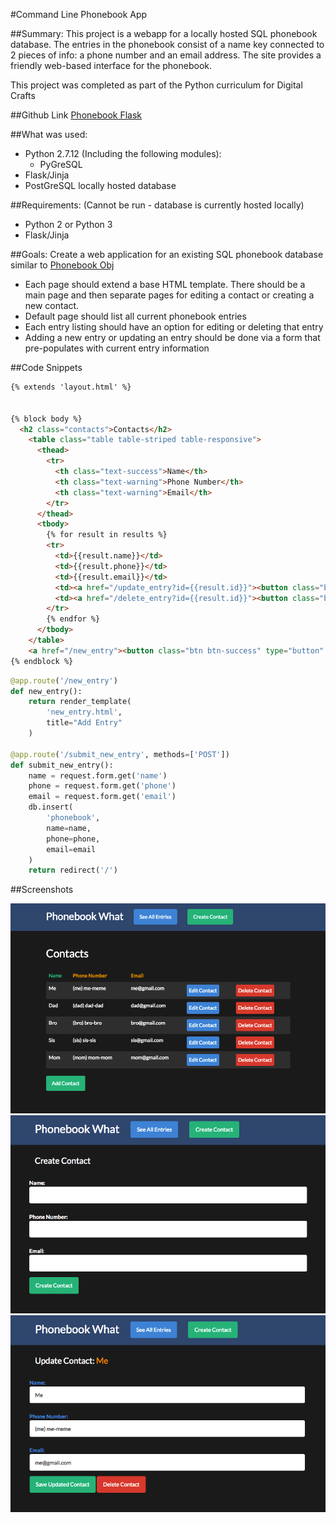 #Command Line Phonebook App

##Summary:
This project is a webapp for a locally hosted SQL phonebook database.  The entries in the phonebook consist of a name key connected to 2 pieces of info: a phone number and an email address.  The site provides a friendly web-based interface for the phonebook.

This project was completed as part of the Python curriculum for Digital Crafts

##Github Link
[Phonebook Flask](https://github.com/jesslynlandgren/phonebookflask)

##What was used:
* Python 2.7.12 (Including the following modules):
  - PyGreSQL
* Flask/Jinja
* PostGreSQL locally hosted database

##Requirements:
(Cannot be run - database is currently hosted locally)
* Python 2 or Python 3
* Flask/Jinja

##Goals:
Create a web application for an existing SQL phonebook database similar to [Phonebook Obj](https://github.com/jesslynlandgren/phonebook_obj)
* Each page should extend a base HTML template.  There should be a main page and then separate pages for editing a contact or creating a new contact.
* Default page should list all current phonebook entries
* Each entry listing should have an option for editing or deleting that entry
* Adding a new entry or updating an entry should be done via a form that pre-populates with current entry information

##Code Snippets
```html
{% extends 'layout.html' %}


{% block body %}
  <h2 class="contacts">Contacts</h2>
    <table class="table table-striped table-responsive">
      <thead>
        <tr>
          <th class="text-success">Name</th>
          <th class="text-warning">Phone Number</th>
          <th class="text-warning">Email</th>
        </tr>
      </thead>
      <tbody>
        {% for result in results %}
        <tr>
          <td>{{result.name}}</td>
          <td>{{result.phone}}</td>
          <td>{{result.email}}</td>
          <td><a href="/update_entry?id={{result.id}}"><button class="btn btn-info btn-small" type="button" name="button">Edit Contact</button></a></td>
          <td><a href="/delete_entry?id={{result.id}}"><button class="btn btn-danger btn-small" type="button" name="button">Delete Contact</button></a></td>
        </tr>
        {% endfor %}
      </tbody>
    </table>
    <a href="/new_entry"><button class="btn btn-success" type="button" name="button">Add Contact</button></a>
{% endblock %}
```

```Python
@app.route('/new_entry')
def new_entry():
    return render_template(
        'new_entry.html',
        title="Add Entry"
    )

@app.route('/submit_new_entry', methods=['POST'])
def submit_new_entry():
    name = request.form.get('name')
    phone = request.form.get('phone')
    email = request.form.get('email')
    db.insert(
        'phonebook',
        name=name,
        phone=phone,
        email=email
    )
    return redirect('/')
```

##Screenshots

![Phonebook1](/img/all_entries.png)
![Phonebook2](/img/create.png)
![Phonebook3](/img/edit_contact.png)
